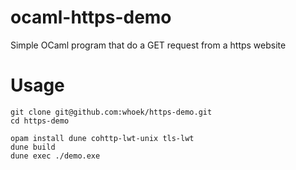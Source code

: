 # ocaml-https-demo

Simple OCaml program that do a GET request from a https website

# Usage

```
git clone git@github.com:whoek/https-demo.git
cd https-demo

opam install dune cohttp-lwt-unix tls-lwt
dune build
dune exec ./demo.exe
```

